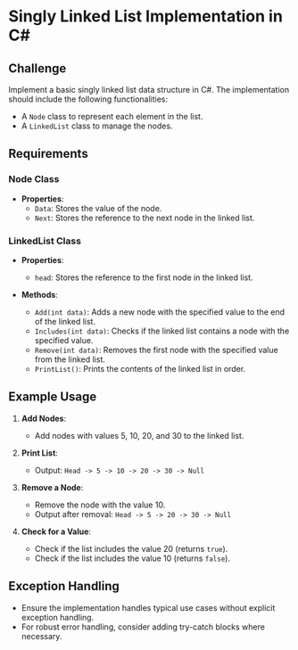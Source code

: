 # Singly Linked List Implementation in C#

## Challenge

Implement a basic singly linked list data structure in C#. The implementation should include the following functionalities:

- A `Node` class to represent each element in the list.
- A `LinkedList` class to manage the nodes.

## Requirements

### Node Class

- **Properties**:
  - `Data`: Stores the value of the node.
  - `Next`: Stores the reference to the next node in the linked list.

### LinkedList Class

- **Properties**:
  - `head`: Stores the reference to the first node in the linked list.

- **Methods**:
  - `Add(int data)`: Adds a new node with the specified value to the end of the linked list.
  - `Includes(int data)`: Checks if the linked list contains a node with the specified value.
  - `Remove(int data)`: Removes the first node with the specified value from the linked list.
  - `PrintList()`: Prints the contents of the linked list in order.

## Example Usage

1. **Add Nodes**:
   - Add nodes with values 5, 10, 20, and 30 to the linked list.
   
2. **Print List**:
   - Output: `Head -> 5 -> 10 -> 20 -> 30 -> Null`

3. **Remove a Node**:
   - Remove the node with the value 10.
   - Output after removal: `Head -> 5 -> 20 -> 30 -> Null`

4. **Check for a Value**:
   - Check if the list includes the value 20 (returns `true`).
   - Check if the list includes the value 10 (returns `false`).

## Exception Handling

- Ensure the implementation handles typical use cases without explicit exception handling.
- For robust error handling, consider adding try-catch blocks where necessary.
